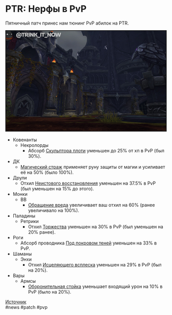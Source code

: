 # PTR: Нерфы в PvP

Пятничный патч принес нам тюнинг PvP абилок на PTR.

<img src=https://github.com/MagicalCow/TrinkIT-News/blob/main/Assets/WH326000/WH326000-1.jpg width="500" float=center border=2>

* Ковенанты
	* Некролорды
		* Абсорб [Скульптора плоти](https://ru.wowhead.com/spell=324631) уменьшен до 25% от хп в PvP (был 30%).
* ДК
	* [Магический страж](https://ru.wowhead.com/spell=356332) применяет руну защиты от магии и усиливает её на 50% (было 100%).
* Друли
	* Отхил [Неистового восстановления](https://ru.wowhead.com/spell=22842) уменьшен на 37.5% в PvP (был уменьшен на 15% до этого).
* Монки
	* ВВ
		* [Обращение вреда](https://ru.wowhead.com/spell=342928) увеличивает ваш отхил на 60% (ранее увеличивало на 100%).
* Паладины
	* Ретрики
		* Отхил [Торжества](https://ru.wowhead.com/spell=85673) уменьшен на 30% в PvP (был уменьшен на 20% ранее).
* Роги
	* Абсорб проводника [Под покровом теней](https://ru.wowhead.com/spell=341529) уменьшен на 33% в PvP.
* Шаманы
	* Энхи
		* Отхил [Исцеляющего всплеска](https://ru.wowhead.com/spell=8004) уменьшен на 29% в PvP (был на 20%).
* Вары
	* Армсы
		* [Оборонительная стойка](https://ru.wowhead.com/spell=197690) уменьшает входящий урон на 10% в PvP (было на 20%).

[Источник](https://ptr.wowhead.com/news/patch-9-2-ptr-hotfixes-for-february-17th-pvp-tunвg-326000)  
#news #patch #pvp